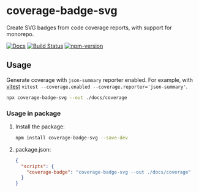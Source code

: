 # coverage-badge-svg

Create SVG badges from code coverage reports, with support for monorepo.

[![Docs](https://img.shields.io/badge/Docs-read-%23fdf9f5)](https://crimx.github.io/coverage-badge-svg/)
[![Build Status](https://github.com/crimx/coverage-badge-svg/actions/workflows/build.yml/badge.svg)](https://github.com/crimx/coverage-badge-svg/actions/workflows/build.yml)
[![npm-version](https://img.shields.io/npm/v/coverage-badge-svg.svg)](https://www.npmjs.com/package/coverage-badge-svg)

## Usage

Generate coverage with `json-summary` reporter enabled. For example, with [vitest](https://vitest.dev/guide/reporters) `vitest --coverage.enabled --coverage.reporter='json-summary'`.

```bash
npx coverage-badge-svg --out ./docs/coverage
```

### Usage in package

1. Install the package:
   ```bash
   npm install coverage-badge-svg --save-dev
   ```
2. package.json:
   ```json
   {
     "scripts": {
       "coverage-badge": "coverage-badge-svg --out ./docs/coverage"
     }
   }
   ```
